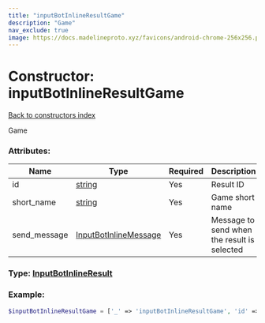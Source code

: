 ```yaml
---
title: "inputBotInlineResultGame"
description: "Game"
nav_exclude: true
image: https://docs.madelineproto.xyz/favicons/android-chrome-256x256.png
---
```

# Constructor: inputBotInlineResultGame  
[Back to constructors index](/API_docs/constructors/index.html)



Game

### Attributes:

| Name     |    Type       | Required | Description |
|----------|---------------|----------|-------------|
|id|[string](/API_docs/types/string.html) | Yes|Result ID|
|short\_name|[string](/API_docs/types/string.html) | Yes|Game short name|
|send\_message|[InputBotInlineMessage](/API_docs/types/InputBotInlineMessage.html) | Yes|Message to send when the result is selected|



### Type: [InputBotInlineResult](/API_docs/types/InputBotInlineResult.html)


### Example:

```php
$inputBotInlineResultGame = ['_' => 'inputBotInlineResultGame', 'id' => 'string', 'short_name' => 'string', 'send_message' => InputBotInlineMessage];
```  
